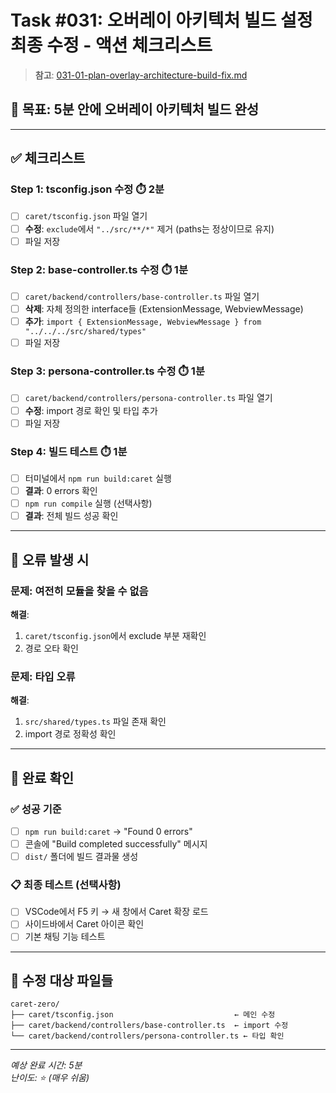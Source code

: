 # Task #031: 오버레이 아키텍처 빌드 설정 최종 수정 - 액션 체크리스트

> **참고**: [031-01-plan-overlay-architecture-build-fix.md](./031-01-plan-overlay-architecture-build-fix.md)

## 🎯 **목표**: 5분 안에 오버레이 아키텍처 빌드 완성

---

## ✅ **체크리스트**

### **Step 1: tsconfig.json 수정** ⏱️ 2분
- [ ] `caret/tsconfig.json` 파일 열기
- [ ] **수정**: `exclude`에서 `"../src/**/*"` 제거 (paths는 정상이므로 유지)
- [ ] 파일 저장

### **Step 2: base-controller.ts 수정** ⏱️ 1분  
- [ ] `caret/backend/controllers/base-controller.ts` 파일 열기
- [ ] **삭제**: 자체 정의한 interface들 (ExtensionMessage, WebviewMessage)
- [ ] **추가**: `import { ExtensionMessage, WebviewMessage } from "../../../src/shared/types"`
- [ ] 파일 저장

### **Step 3: persona-controller.ts 수정** ⏱️ 1분
- [ ] `caret/backend/controllers/persona-controller.ts` 파일 열기  
- [ ] **수정**: import 경로 확인 및 타입 추가
- [ ] 파일 저장

### **Step 4: 빌드 테스트** ⏱️ 1분
- [ ] 터미널에서 `npm run build:caret` 실행
- [ ] **결과**: 0 errors 확인
- [ ] `npm run compile` 실행 (선택사항)
- [ ] **결과**: 전체 빌드 성공 확인

---

## 🚨 **오류 발생 시**

### **문제**: 여전히 모듈을 찾을 수 없음
**해결**: 
1. `caret/tsconfig.json`에서 exclude 부분 재확인
2. 경로 오타 확인

### **문제**: 타입 오류
**해결**:
1. `src/shared/types.ts` 파일 존재 확인
2. import 경로 정확성 확인

---

## 🎉 **완료 확인**

### ✅ **성공 기준**
- [ ] `npm run build:caret` → "Found 0 errors"
- [ ] 콘솔에 "Build completed successfully" 메시지
- [ ] `dist/` 폴더에 빌드 결과물 생성

### 📋 **최종 테스트** (선택사항)
- [ ] VSCode에서 F5 키 → 새 창에서 Caret 확장 로드
- [ ] 사이드바에서 Caret 아이콘 확인
- [ ] 기본 채팅 기능 테스트

---

## 📁 **수정 대상 파일들**

```
caret-zero/
├── caret/tsconfig.json                           ← 메인 수정
├── caret/backend/controllers/base-controller.ts  ← import 수정  
└── caret/backend/controllers/persona-controller.ts ← 타입 확인
```

---

*예상 완료 시간: 5분*  
*난이도: ⭐ (매우 쉬움)* 